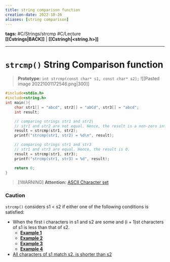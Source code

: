 ```yaml
---
title: string comparison function
creation-date: 2022-10-26
aliases: [string comparison]
---
```

**tags:** #C/Strings/strcmp #C/Lecture  
**[[Cstrings|BACK]]** | **[[Cstringh|<string.h>]]**

---
#  `strcmp()` String Comparison function
 > **Prototype:** `int strcmp(const char* s1, const char* s2);`
> ![[Pasted image 20221001172546.png|300]]
```C
#include<stdio.h>
#include<string.h>
int main(){
    char str1[] = "abcd", str2[] = "abCd", str3[] = "abcd";
    int result;

    // comparing strings str1 and str2\
    // str1 and str2 are not equal. Hence, the result is a non-zero integer.
    result = strcmp(str1, str2);
    printf("strcmp(str1, str2) = %d\n", result);

    // comparing strings str1 and str3
    // str1 and str3 are equal. Hence, the result is 0.
    result = strcmp(str1, str3);
    printf("strcmp(str1, str3) = %d", result);

    return 0;
}
```
>[!WARNING] **Attention:** [ASCII Character set](ASCIICODES.md)

### Caution
`strcmp()` considers s1 < s2 if either one of the following conditions is satisfied:
- When the first i characters in s1 and s2 are some and (i + 1)st characters of s1 is less than that of s2.
	- **[Example 1](CSTRCMPex1.md)**
	- **[Example 2](CSTRCMPex2.md)**
	- **[Example 3](CSTRCMPex3.md)**
	- **[Example 4](CSTRCMPex4.md)**
- [All characters of s1 match s2. is shorter than s2](CSTRCMPex5.md)